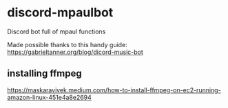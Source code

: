 # discord-mpaulbot

Discord bot full of mpaul functions

Made possible thanks to this handy guide: https://gabrieltanner.org/blog/dicord-music-bot

## installing ffmpeg

https://maskaravivek.medium.com/how-to-install-ffmpeg-on-ec2-running-amazon-linux-451e4a8e2694
